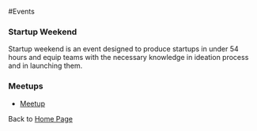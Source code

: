 #Events

### Startup Weekend

Startup weekend is an event designed to produce startups in under 54 hours and equip teams with the necessary knowledge in ideation process and in launching them.

### Meetups

- [Meetup](http://www.meetup.com)

Back to [Home Page](../README.md)
